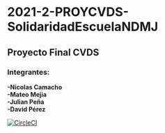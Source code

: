 # 2021-2-PROYCVDS-SolidaridadEscuelaNDMJ
## Proyecto Final CVDS
### Integrantes: 
**-Nicolas Camacho** \
**-Mateo Mejia** \
**-Julian Peña** \
**-David Pérez** 


[![CircleCI](https://circleci.com/gh/Haatom/2021-2-PROYCVDS-SolidaridadEscuelaNDMJ/tree/circleci-project-setup.svg?style=svg)](https://circleci.com/gh/Haatom/2021-2-PROYCVDS-SolidaridadEscuelaNDMJ/tree/circleci-project-setup)


